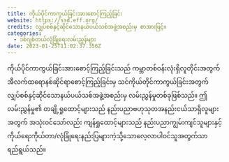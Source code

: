```yaml
---
title: ကိုယ်ပိုင်ကာကွယ်ခြင်းအားစောင့်ကြည့်ခြင်း
website: https://ssd.eff.org/
credits: လျှပ်စစ်နှင့်ဆိုင်သောနယ်ပယ်သစ်အဖွဲ့အစည်းမှ စာအားဖြင့်။
categories:
  - ဒစ်ဂျစ်တယ်လုံခြုံရေးလမ်းညွှန်များ
date: 2023-01-25T11:02:37.356Z
---
```

ကိုယ်ပိုင်ကာကွယ်ခြင်းအားစောင့်ကြည့်ခြင်းသည် ကမ္ဘာတစ်ဝန်းလုံးရှိလူတိုင်းအတွက် အီလက်ထရောနစ်ဆိုင်ရာစောင့်ကြည့်ခြင်းမှ သင်ကိုယ်တိုင်ကာကွယ်ခြင်းအတွက်လျှပ်စစ်နှင့်ဆိုင်သောနယ်ပယ်သစ်အဖွဲ့အစည်းမှ လမ်းညွှန်မှုတစ်ခုဖြစ်သည်။ ဤလမ်းညွှန်မှု၏ တချို့ရှုထောင့်များသည် နည်းပညာဗဟုသုတအနည်းငယ်သာရှိလူများအတွက် အသုံးဝင်သော်လည်း ကျန်ရှုထောင့်များသည် နည်းပညာကျွမ်းကျင်သူများနှင့် ကိုယ်ရေးကိုယ်တာ/လုံခြုံရေးနည်းပြများကဲ့သို့သောလေ့လာပါဝင်သူအတွက်သာ ရည်ရွယ်သည်။